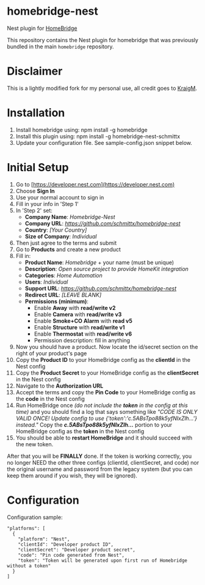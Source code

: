 # homebridge-nest

Nest plugin for [HomeBridge](https://github.com/nfarina/homebridge)

This repository contains the Nest plugin for homebridge that was previously bundled in the main `homebridge` repository.

# Disclaimer

This is a lightly modified fork for my personal use, all credit goes to [KraigM](https://github.com/KraigM/homebridge-nest).

# Installation

1. Install homebridge using: npm install -g homebridge
2. Install this plugin using: npm install -g homebridge-nest-schmittx
3. Update your configuration file. See sample-config.json snippet below.

# Initial Setup

1. Go to [https://developer.nest.com](https://developer.nest.com)
2. Choose **Sign In**
3. Use your normal account to sign in
4. Fill in your info in 'Step 1'
5. In 'Step 2' set:
	* **Company Name**: _Homebridge-Nest_
	* **Company URL**: _https://github.com/schmittx/homebridge-nest_
	* **Country**: _[Your Country]_
	* **Size of Company**: _Individual_
6. Then just agree to the terms and submit
7. Go to **Products** and create a new product
8. Fill in:
	* **Product Name**: _Homebridge_ + your name (must be unique)
	* **Description**: _Open source project to provide HomeKit integration_
	* **Categories**: _Home Automation_
	* **Users**: _Individual_
	* **Support URL**: _https://github.com/schmittx/homebridge-nest_
	* **Redirect URL**:  _[LEAVE BLANK]_
	* **Permissions (minimum)**: 
		* Enable **Away** with **read/write v2**
		* Enable **Camera** with **read/write v3**
		* Enable **Smoke+CO Alarm** with **read v5**
		* Enable **Structure** with **read/write v1**
		* Enable **Thermostat** with **read/write v6**
		* Permission description: fill in anything
9. Now you should have a product. Now locate the id/secret section on the right of your product's page
10. Copy the **Product ID** to your HomeBridge config as the **clientId** in the Nest config
11. Copy the **Product Secret** to your HomeBridge config as the **clientSecret** in the Nest config
12. Navigate to the **Authorization URL**
13. Accept the terms and copy the **Pin Code** to your HomeBridge config as the **code** in the Nest config
14. Run HomeBridge once _(do not include the **token** in the config at this time)_ and you should find a log that says something like _"CODE IS ONLY VALID ONCE! Update config to use {'token':'c.5ABsTpo88k5yfNIxZlh...'} instead."_  Copy the **_c.5ABsTpo88k5yfNIxZlh..._** portion to your HomeBridge config as the **token** in the Nest config
15. You should be able to **restart HomeBridge** and it should succeed with the new token.

After that you will be **FINALLY** done. If the token is working correctly, you no longer NEED the other three configs (clientId, clientSecret, and code) nor the original username and password from the legacy system (but you can keep them around if you wish, they will be ignored).




# Configuration

Configuration sample:

```
"platforms": [
  {
    "platform": "Nest",
    "clientId": "Developer product ID",
    "clientSecret": "Developer product secret",
    "code": "Pin code generated from Nest",
    "token": "Token will be generated upon first run of Homebridge without a token"
  }
]
```
